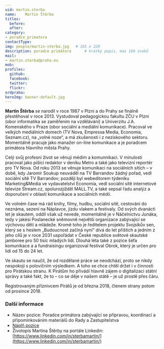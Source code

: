 ```yaml
---
uid: martin.sterba
name:    Martin Štěrba
titles:
  before: 
  after:
category:                
- poradce_primatora
contactType: 
img: people/martin-sterba.jpg   # 165 x 220
description: poradce primátora    	# kratký popis, max 160 znaků
mail:
- martin.sterba@praha.eu
mob: 
profiles:
  github:       
  facebook:    
  twitter: 		  
  flickr:		  
ordpraha: 
heroImg: banner-default.jpg  
---
```


**Martin Štěrba** se narodil v roce 1987 v Plzni a do Prahy se finálně přestěhoval v roce 2013. Vystudoval pedagogickou fakultu ZČU v Plzni (obor informatika se zaměřením na vzdělávání) a Univerzitu J.A. Komenského v Praze (obor sociální a mediální komunikace). Pracoval ve velkých mediálních domech (TV Nova, Empressa Media, Economia, Seznam.cz), na „volné noze“, a má zkušenosti i z neziskového sektoru. Momentálně pracuje jako manažer on-line komunikace a je poradcem primátora hlavního města Prahy.

Celý svůj profesní život se věnuji médím a komunnikaci. V minulosti pracoval jako píšící redaktor v deníku Metro a také jako televizní reportér pro TV Nova. Od roku 2013 se věnuje komunikaci na sociálních sítích – v době, kdy Jaromír Soukup neuváděl na TV Barrandov žádný pořad, vedl sociální sítě TV Barrandov; později byl webeditorem týdeníku Marketing&Media ve vydavatelství Economia, vedl sociální sítě internetové televize Stream.cz, spolurozjížděl MALL.TV, a také sepsal řadu analýz a doporučení v oblasti komunikace a sociálních médií.

Ve volném čase má rád knihy, filmy, hudbu, sociální sítě, cestování do neznáma, sezení na Náplavce, jízdu vlakem a festivaly. Od svých dvanácti let je skautem, oddíl však už nevede, momentálně je v Náčelnictvu Junáka, tedy v jakési Poslanecké sněmovně největší organizace zabývající se výchovou dětí a mládeže. Kromě toho je ředitelem projektu Svojsíkův sen, který se s heslem „Budoucnost začíná nyní“ dívá do let příštích a jedním z jeho cílů je v roce 2031 uspořádat v České republice světové skautské jamboree pro 50 tisíc mladých lidí. Dlouhá léta také z pozice šéfa komunikace a a fundraisingu organizoval festival Obrok, který je určen pro lidi od 15 do 24 let.

Ve skautu se naučil, že od rozdělané práce se neodchází, proto se nikdy nespokojí s polovičním výsledkem. A toho se chce chtěl držet i v činnosti pro Pirátskou stranu. K Pirátům ho přivádí hlavně zájem o digitalizaci státní správy a také fakt, že to – co se děje v našem státě – je už prostě přes čáru.

Registrovaným příznivcem Pirátů je od března 2018, členem strany potom od prosince 2018.

### Další informace 

* Název pozice: Poradce primátora zabývající se přípravou, koordinací a připomínkováním materiálů do Rady a Zastupitelstva
* [Náplň pozice](/assets/pdf/napln-prace/sterba.pdf)
* Životopis Martina Štěrby na portále Linkedin: [https://www.linkedin.com/in/sterbamartin/](https://www.linkedin.com/in/sterbamartin/)
